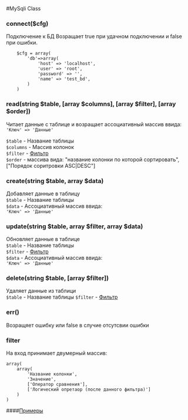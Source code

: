 #MySqli Class
### connect($cfg)
Подключение к БД
Возращает true при удачном подключении и false при ошибки.
```
    $cfg = array(
        'db'=>array(
    		'host' => 'localhost',
    		'user' => 'root',
    		'password' => '',
    		'name' => 'test_bd',
        )
    )
```
### read(string $table, [array  $columns], [array  $filter], [array  $order])
Читает данные с таблице и возращает  ассоциативный массив ввида:  
``` 'Ключ' => 'Данные' ```  

```$table``` - Название таблицы  
```$columns``` - Массив колонок  
```$filter``` -  [Фильтр](https://github.com/iliailia1212/db/blob/master/README.md#filter)  
```$order``` - массива вида: "название колонки по которой сортировать", ["Порядок соритровки ASC|DESC"]  

### create(string $table, array  $data)
Добавляет данные в таблицу  
```$table``` - Название таблицы  
```$data``` - Ассоциативный массив ввида:  
``` 'Ключ' => 'Данные' ```

### update(string $table, array  $filter, array  $data)
Обновляет данные в таблице  
```$table``` - Название таблицы  
```$filter``` - [Фильтр](https://github.com/iliailia1212/db/blob/master/README.md#filter)  
```$data``` - Ассоциативный массив ввида:  
``` 'Ключ' => 'Данные' ```

### delete(string $table, [array  $filter])
Удаляет данные из таблици  
```$table``` - Название таблицы 
```$filter``` - [Фильтр](https://github.com/iliailia1212/db/blob/master/README.md#filter)  

### err()
Возращяет ошибку или false в случие отсутсвии ошибки

### filter  
На вход принимает двумерный массив:
```
array(
    array(
        'Название колонки',
        'Значение',
        ['Оператор сравнения'],
        ['Логический опретаор (после данного фильтра)']
    )
)

```
####[Примеры](https://github.com/iliailia1212/db/blob/master/demo.php) 
